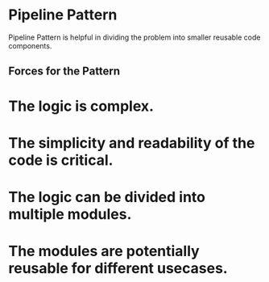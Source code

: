 # Pipeline Pattern #
Pipeline Pattern is helpful in dividing the problem into smaller reusable code components.

## Forces for the Pattern ##

# The logic is complex.
# The simplicity and readability of the code is critical.
# The logic can be divided into multiple modules.
# The modules are potentially reusable for different usecases.